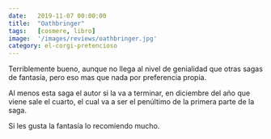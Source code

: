 ```yaml
---
date:   2019-11-07 00:00:00
title:  "Oathbringer"
tags:   [cosmere, libro]
image:  '/images/reviews/oathbringer.jpg'
category: el-corgi-pretencioso
---
```

Terriblemente bueno, aunque no llega al nivel de genialidad que otras sagas de fantasía, pero eso mas que nada por preferencia propia.

Al menos esta saga el autor si la va a terminar, en diciembre del año que viene sale el cuarto, el cual va a ser el penúltimo de la primera parte de la saga.

Si les gusta la fantasía lo recomiendo mucho.
